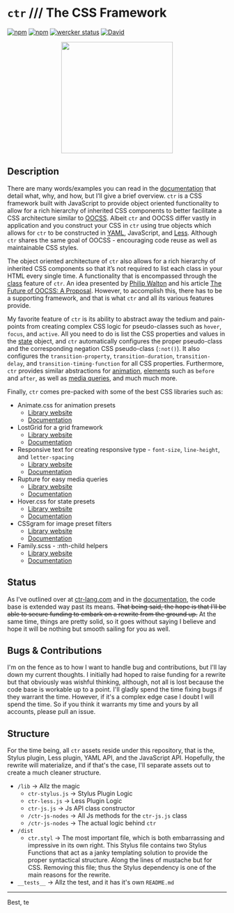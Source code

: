 # `ctr` /// The CSS Framework

[![npm](https://img.shields.io/npm/l/ctr.svg)](https://github.com/ctr-lang/ctr/blob/master/LICENSE.txt)
[![npm](https://img.shields.io/npm/v/ctr.svg)](https://www.npmjs.com/package/ctr)
[![wercker status](https://app.wercker.com/status/84c092950c198fdbb5507431dd9f77f5/s/master "wercker status")](https://app.wercker.com/project/byKey/84c092950c198fdbb5507431dd9f77f5)
[![David](https://img.shields.io/david/ctr-lang/ctr.svg)](https://github.com/ctr-lang/ctr/blob/master/package.json)


<p align="center">
  <img src="https://cdn.rawgit.com/ctr-lang/ctr/ca577675/ctr-logo.svg" width="256">
</p>


## Description

There are many words/examples you can read in the [documentation](https://docs.ctr-lang.com/) that detail what, why, and how, but I’ll give a brief overview. `ctr` is a CSS framework built with JavaScript to provide object oriented functionality to allow for a rich hierarchy of inherited CSS components to better facilitate a CSS architecture similar to [OOCSS](https://github.com/stubbornella/oocss/wiki). Albeit `ctr` and OOCSS differ vastly in application and you construct your CSS in `ctr` using true objects which allows for `ctr` to be constructed in [YAML](http://yaml.org/), JavaScript, and [Less](http://lesscss.org/). Although `ctr` shares the same goal of OOCSS - encouraging code reuse as well as maintainable CSS styles.

The object oriented architecture of `ctr` also allows for a rich hierarchy of inherited CSS components so that it’s not required to list each class in your HTML every single time. A functionality that is encompassed through the [class](https://docs.ctr-lang.com/class/general/) feature of `ctr`. An idea presented by [Philip Walton](philipwalton.com/about/) and his article [The Future of OOCSS: A Proposal](https://philipwalton.com/articles/the-future-of-oocss-a-proposal/). However, to accomplish this, there has to be a supporting framework, and that is what `ctr` and all its various features provide.

My favorite feature of `ctr` is its ability to abstract away the tedium and pain-points from creating complex CSS logic for pseudo-classes such as `hover`, `focus`, and `active`. All you need to do is list the CSS properties and values in the [state](https://docs.ctr-lang.com/state/general/) object, and `ctr` automatically configures the proper pseudo-class and the corresponding negation CSS pseudo-class (`:not()`). It also configures the `transition-property`, `transition-duration`, `transition-delay`, and `transition-timing-function` for all CSS properties. Furthermore, `ctr` provides similar abstractions for [animation](https://docs.ctr-lang.com/animation/general/), [elements](https://docs.ctr-lang.com/element/general/) such as `before` and `after`, as well as [media queries](https://docs.ctr-lang.com/media/general/), and much much more.

Finally, `ctr` comes pre-packed with some of the best CSS libraries such as:
+ Animate.css for animation presets
    * [Library website](https://daneden.github.io/animate.css/)
    * [Documentation](https://docs.ctr-lang.com/animation/animate.css/)
+ LostGrid for a grid framework
    * [Library website](http://lostgrid.org/)
    * [Documentation](https://docs.ctr-lang.com/grid/general/)
+ Responsive text for creating responsive type - `font-size`, `line-height`, and `letter-spacing`
    * [Library website](https://github.com/seaneking/postcss-responsive-type)
    * [Documentation](https://docs.ctr-lang.com/helpers/responsive-text/)
+ Rupture for easy media queries
    * [Library website](http://jescalan.github.io/rupture/)
    * [Documentation](https://docs.ctr-lang.com/media/mixin/)
+ Hover.css for state presets
    * [Library website](http://ianlunn.github.io/Hover/)
    * [Documentation](https://docs.ctr-lang.com/state/hover.css/)
+ CSSgram for image preset filters
    * [Library website](https://una.im/CSSgram/)
    * [Documentation](https://docs.ctr-lang.com/helpers/filter/)
+ Family.scss - :nth-child helpers
    * [Library website](http://lukyvj.github.io/family.scss/)
    * [Documentation](https://docs.ctr-lang.com/element/nth-key/)


## Status

As I've outlined over at [ctr-lang.com](https://ctr-lang.com) and in the [documentation](https://docs.ctr-lang.com), the code base is extended way past its means. <s>That being said, the hope is that I'll be able to secure funding to embark on a rewrite from the ground up.</s> At the same time, things are pretty solid, so it goes without saying I believe and hope it will be nothing but smooth sailing for you as well.


## Bugs & Contributions

I'm on the fence as to how I want to handle bug and contributions, but I'll lay down my current thoughts. I initially had hoped to raise funding for a rewrite but that obviously was wishful thinking, although, not all is lost because the code base is workable up to a point. I'll gladly spend the time fixing bugs if they warrant the time. However, if it's a complex edge case I doubt I will spend the time. So if you think it warrants my time and yours by all accounts, please pull an issue.


## Structure

For the time being, all `ctr` assets reside under this repository, that is the, Stylus plugin, Less plugin, YAML API, and the JavaScript API. Hopefully, the rewrite will materialize, and if that's the case, I'll separate assets out to create a much cleaner structure.


+ `/lib` -> Allz the magic
    * `ctr-stylus.js` -> Stylus Plugin Logic
    * `ctr-less.js` -> Less Plugin Logic
    * `ctr-js.js` -> Js API class constructor
    * `/ctr-js-nodes` -> All Js methods for the `ctr-js.js` class
    * `/ctr-js-nodes` -> The actual logic behind `ctr`
+ `/dist`
    * `ctr.styl` -> The most important file, which is both embarrassing and impressive in its own right. This Stylus file contains two Stylus Functions that act as a janky templating solution to provide the proper syntactical structure. Along the lines of mustache but for CSS. Removing this file; thus the Stylus dependency is one of the main reasons for the rewrite.
+ `__tests__` -> Allz the test, and it has it's own `README.md`


---

Best, te
